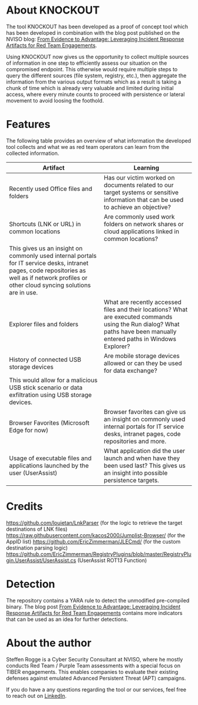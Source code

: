 
# About KNOCKOUT

The tool KNOCKOUT has been developed as a proof of concept tool which has been developed in combination with the blog post published on the NVISO blog: [From Evidence to Advantage: Leveraging Incident Response Artifacts for Red Team Engagements](BLOG-LINK).

Using KNOCKOUT now gives us the opportunity to collect multiple sources of information in one step to efficiently assess our situation on the compromised endpoint. This otherwise would require multiple steps to query the different sources (file system, registry, etc.), then aggregate the information from the various output formats which as a result is taking a chunk of time which is already very valuable and limited during initial access, where every minute counts to proceed with persistence or lateral movement to avoid loosing the foothold.

# Features

The following table provides an overview of what information the developed tool collects and what we as red team operators can learn from the collected information.

|Artifact|Learning|
|---|---|
|Recently used Office files and folders|Has our victim worked on documents related to our target systems or sensitive information that can be used to achieve an objective?|
|Shortcuts (LNK or URL) in common locations|Are commonly used work folders on network shares or cloud applications linked in common locations?
This gives us an insight on commonly used internal portals for IT service desks, intranet pages, code repositories as well as if network profiles or other cloud syncing solutions are in use.|
|Explorer files and folders|What are recently accessed files and their locations? What are executed commands using the Run dialog? What paths have been manually entered paths in Windows Explorer?|
|History of connected USB storage devices|Are mobile storage devices allowed or can they be used for data exchange?
This would allow for a malicious USB stick scenario or data exfiltration using USB storage devices.|
|Browser Favorites (Microsoft Edge for now)|Browser favorites can give us an insight on commonly used internal portals for IT service desks, intranet pages, code repositories and more.|
|Usage of executable files and applications launched by the user (UserAssist)|What application did the user launch and when have they been used last? This gives us an insight into possible persistence targets.|

# Credits
https://github.com/louietan/LnkParser (for the logic to retrieve the target destinations of LNK files)
https://raw.githubusercontent.com/kacos2000/Jumplist-Browser/ (for the AppID list)
https://github.com/EricZimmerman/JLECmd/ (for the custom destination parsing logic)
https://github.com/EricZimmerman/RegistryPlugins/blob/master/RegistryPlugin.UserAssist/UserAssist.cs (UserAssist ROT13 Function)

# Detection

The repository contains a YARA rule to detect the unmodified pre-compiled binary.
The blog post [From Evidence to Advantage: Leveraging Incident Response Artifacts for Red Team Engagements](BLOG-LINK) contains more indicators that can be used as an idea for further detections.

# About the author

Steffen Rogge is a Cyber Security Consultant at NVISO, where he mostly conducts Red Team / Purple Team assessments with a special focus on TIBER engagements.
This enables companies to evaluate their existing defenses against emulated Advanced Persistent Threat (APT) campaigns.

If you do have a any questions regarding the tool or our services, feel free to reach out on [LinkedIn](https://www.linkedin.com/in/steffenrogge).
